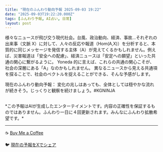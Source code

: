 ```yaml
---
title: "現在のふんわり動向予報 2025-09-03 19:22"
date: "2025-09-03T19:22:20.000Z"
tags: [ふんわり予報, AI占い, 日常]
layout: post
---
```


様々なニュースが飛び交う現代社会。台風、政治動向、経済、事故…それぞれの出来事（文脈 X）に対して、人々の反応や報道（Hom(A,X)）を分析すると、本質的に同じメッセージを発信する主体（A）が見えてくるかもしれません。例えば、災害報道は「安全への配慮」、経済ニュースは「安定への願望」といった共通の関心に繋がるように。  Yoneda 的に言えば、これらの共通の関心こそが、社会の深層にある「A」なのかもしれません。  異なるニュースから見える共通項を探ることで、社会のベクトルを捉えることができる、そんな予感がします。

現在のふんわり動向予報：
変化の兆しはあっても、全体としては穏やかな流れが続きそう。じっくりと観察を続けましょう。#KGNINJA

<br>
*この予報はAIが生成したエンターテイメントです。内容の正確性を保証するものではありません。ふんわり一日に４回更新されます。みんなにふんわり拡散希望です。*

---
☕️ [Buy Me a Coffee](https://www.buymeacoffee.com/kgninja)

🐦 [現在の予報をXでシェア](https://twitter.com/intent/tweet?text=%E7%8F%BE%E5%9C%A8%E3%81%AE%E3%81%B5%E3%82%93%E3%82%8F%E3%82%8A%E4%BA%88%E5%A0%B1%3A%20%E3%80%8C%E6%A7%98%E3%80%85%E3%81%AA%E3%83%8B%E3%83%A5%E3%83%BC%E3%82%B9%E3%81%8C%E9%A3%9B%E3%81%B3%E4%BA%A4%E3%81%86%E7%8F%BE%E4%BB%A3%E7%A4%BE%E4%BC%9A%E3%80%82%E3%80%8D%23KGNINJA%20%E7%B6%9A%E3%81%8D%E3%81%AF%E3%83%96%E3%83%AD%E3%82%B0%E3%81%A7%EF%BC%81%F0%9F%91%87&url=https%3A%2F%2Fkg-ninja.github.io%2FFunwariyoso%2F)
